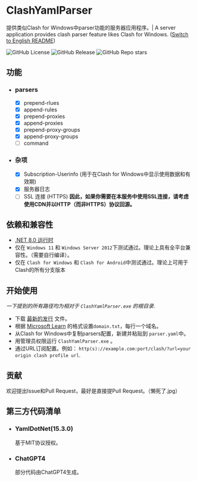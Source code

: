 # ClashYamlParser
提供类似Clash for Windows中parser功能的服务器应用程序。| A server application provides clash parser feature likes Clash for Windows. ([Switch to English README](https://github.com/LeoChen98/ClashYamlParser/blob/master/README.md))

![GitHub License](https://img.shields.io/github/license/LeoChen98/ClashYamlParser)
![GitHub Release](https://img.shields.io/github/v/release/LeoChen98/ClashYamlParser)
![GitHub Repo stars](https://img.shields.io/github/stars/LeoChen98/ClashYamlParser)

## 功能
- ### parsers
    - [x] prepend-rlues
    - [x] append-rules
    - [x] prepend-proxies
    - [x] append-proxies
    - [x] prepend-proxy-groups
    - [x] append-proxy-groups
    - [ ] command
- ### 杂项
    - [x] Subscription-Userinfo (用于在Clash for Windows中显示使用数据和有效期)
    - [x] 服务器日志
    - [ ] SSL 连接 (HTTPS) **因此，如果你需要在本服务中使用SSL连接，请考虑使用CDN并以HTTP（而非HTTPS）协议回源。**

## 依赖和兼容性
- [.NET 8.0 运行时](https://dotnet.microsoft.com/zh-cn/download/dotnet/8.0#runtime-8.0.6)
- 仅在 `Windows 11` 和 `Windows Server 2012`下测试通过。理论上具有全平台兼容性。（需要自行编译）。
- 仅在 `Clash for Windows` 和 `Clash for Android`中测试通过。理论上可用于Clash的所有分支版本
 
## 开始使用
*一下提到的所有路径均为相对于 `ClashYamlParser.exe` 的根目录*.
- 下载 [最新的发行](https://github.com/LeoChen98/ClashYamlParser/releases/latest) 文件。
- 根据 [Microsoft Learn](https://learn.microsoft.com/zh-cn/dotnet/fundamentals/runtime-libraries/system-net-httplistener) 的格式设置`domain.txt`，每行一个域名。
- 从Clash for Windows中复制parsers配置，新建并粘贴到 `parser.yaml`中。
- 用管理员权限运行 `ClashYamlParser.exe` 。
- 通过URL订阅配置。例如： `http(s)://example.com:port/clash/?url=your origin clash profile url`.

## 贡献
欢迎提出Issue和Pull Request，最好是直接提Pull Request。（懒死了.jpg）

## 第三方代码清单
- ### YamlDotNet(15.3.0)
    基于MIT协议授权。
- ### ChatGPT4
    部分代码由ChatGPT4生成。